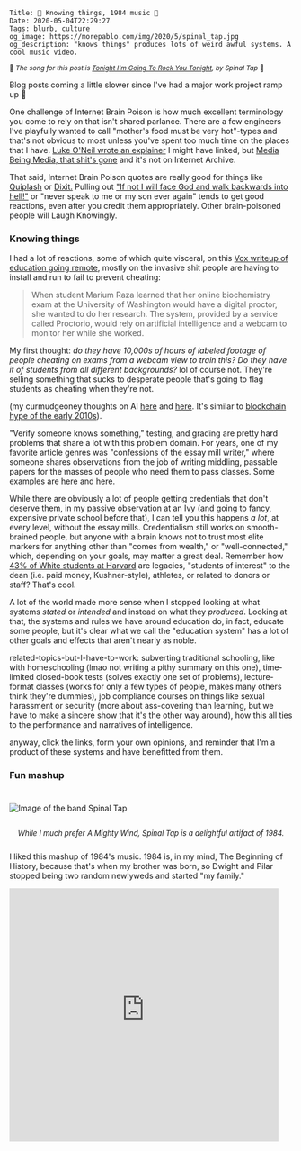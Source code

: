     Title: 🧠 Knowing things, 1984 music 🎵
    Date: 2020-05-04T22:29:27
    Tags: blurb, culture
    og_image: https://morepablo.com/img/2020/5/spinal_tap.jpg
    og_description: "knows things" produces lots of weird awful systems. A cool music video.

<small>🎵 <em>The song for this post is <a href="https://www.youtube.com/watch?v=SXHmWXPwol0">Tonight I'm Going To Rock You Tonight</a>, by Spinal Tap</em> 🎵</small>

Blog posts coming a little slower since I've had a major work project ramp up 💪

One challenge of Internet Brain Poison is how much excellent terminology
you come to rely on that isn't shared parlance. There are a few engineers I've
playfully wanted to call "mother's food must be very hot"-types and that's not
obvious to most unless you've spent too much time on the places that I have.
[Luke O'Neil wrote an explainer][1] I might have linked, but [Media Being Media,
that shit's gone][2] and it's not on Internet Archive.  

That said, Internet Brain Poison quotes are really good for things like
[Quiplash][4] or [Dixit.][3] Pulling out ["If not I will face
God and walk backwards into hell!"][5] or "never speak to me or my son ever
again" tends to get good reactions, even after you credit them appropriately.
Other brain-poisoned people will Laugh Knowingly.

### Knowing things

I had a lot of reactions, some of which quite visceral, on this [Vox writeup of
education going remote][11], mostly on the invasive shit people are having to
install and run to fail to prevent cheating:

> When student Marium Raza learned that her online biochemistry exam at the
> University of Washington would have a digital proctor, she wanted to do her
> research. The system, provided by a service called Proctorio, would rely on
> artificial intelligence and a webcam to monitor her while she worked.

My first thought: _do they have 10,000s of hours of labeled footage of people
cheating on exams from a webcam view to train this? Do they have it of students
from all different backgrounds?_ lol of course not. They're selling something
that sucks to desperate people that's going to flag students as cheating when
they're not.

(my curmudgeoney thoughts on AI [here][12] and [here][13]. It's similar to
[blockchain hype of the early 2010s][14]).

"Verify someone knows something," testing, and grading are pretty hard
problems that share a lot with this problem domain. For years, one of my
favorite article genres was "confessions of the essay mill writer," where
someone shares observations from the job of writing middling, passable papers
for the masses of people who need them to pass classes. Some examples are
[here][16] and [here][15].

While there are obviously a lot of people getting credentials that don't deserve
them, in my passive observation at an Ivy (and going to fancy, expensive
private school before that), I can tell you this happens _a lot_, at every
level, without the essay mills. Credentialism still works on smooth-brained
people, but anyone with a brain knows not to trust most elite markers for
anything other than "comes from wealth," or "well-connected," which, depending
on your goals, may matter a great deal. Remember how [43% of White students at
Harvard][16] are legacies, "students of interest" to the dean (i.e. paid money,
Kushner-style), athletes, or related to donors or staff? That's cool. 

A lot of the world made more sense when I stopped looking at what systems
_stated_ or _intended_ and instead on what they _produced_. Looking at that, the
systems and rules we have around education do, in fact, educate some people, but
it's clear what we call the "education system" has a lot of other goals and
effects that aren't nearly as noble.

related-topics-but-I-have-to-work: subverting traditional schooling, like with 
homeschooling (lmao not writing a pithy summary on this one), time-limited
closed-book tests (solves exactly one set of problems), lecture-format
classes (works for only a few types of people, makes many others think they're
dummies), job compliance courses on things like sexual harassment or security
(more about ass-covering than learning, but we have to make a sincere show
that it's the other way around), how this all ties to the performance and
narratives of intelligence.

anyway, click the links, form your own opinions, and reminder that I'm a product
of these systems and have benefitted from them.

### Fun mashup

<div class="caption-img-block" style="margin: 25px auto">
<img src="/img/2020/5/spinal_tap.jpg" alt="Image of the band Spinal Tap" style="margin: 15px auto;" />
<p style="font-style: italic; text-align: center; font-size: small">While I much prefer <em>A Mighty Wind</em>, Spinal Tap is a delightful artifact of 1984.</p>
</div>

I liked this mashup of 1984's music. 1984 is, in my mind, The Beginning of
History, because that's when my brother was born, so Dwight and Pilar stopped
being two random newlyweds and started "my family."

<iframe width="800" height="450" style="max-width: 95%" src="https://www.youtube-nocookie.com/embed/zMg2FF59CMw" frameborder="0" allow="accelerometer; autoplay; encrypted-media; gyroscope; picture-in-picture" allowfullscreen></iframe>

   [1]: https://twitter.com/lukeoneil47/status/655128815803326464
   [2]: /2020/04/media-death.html
   [3]: https://boardgamegeek.com/boardgame/39856/dixit
   [4]: https://www.jackboxgames.com/quiplash/
   [5]: https://twitter.com/dril/status/205052027259195393?lang=en
   [11]: https://www.vox.com/recode/2020/5/4/21241062/schools-cheating-proctorio-artificial-intelligence
   [12]: /2019/04/machine-learning-programming-s-asbestos.html
   [13]: /2019/05/the-big-nine.html
   [14]: /2018/01/blockchain.html
   [16]: https://www.huffpost.com/entry/confessions-of-an-essay-writer-the-industry-inside_b_592eb9b0e4b07c4c731386f0?guccounter=1
   [15]: https://www.theguardian.com/commentisfree/2018/oct/01/essay-mills-students-plagiarise-work
   [16]: https://www.nbcnews.com/news/us-news/study-harvard-finds-43-percent-white-students-are-legacy-athletes-n1060361
